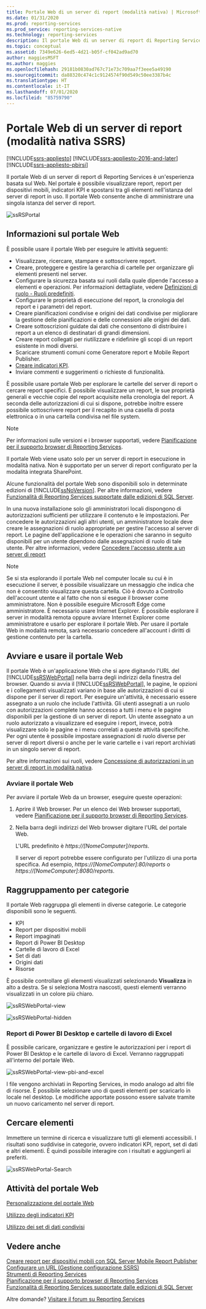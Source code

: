 ```yaml
---
title: Portale Web di un server di report (modalità nativa) | Microsoft Docs
ms.date: 01/31/2020
ms.prod: reporting-services
ms.prod_service: reporting-services-native
ms.technology: reporting-services
description: Il portale Web di un server di report di Reporting Services è un'esperienza basata su Web che consente di visualizzare report, report per dispositivi mobili e indicatori KPI e di spostarsi tra gli elementi presenti nell'istanza del server di report.
ms.topic: conceptual
ms.assetid: 7349e626-6ed5-4d21-b05f-cf042ad9ad70
author: maggiesMSFT
ms.author: maggies
ms.openlocfilehash: 29181b0830ad767c71e73c709aa7f3eee5a49190
ms.sourcegitcommit: da88320c474c1c9124574f90d549c50ee3387b4c
ms.translationtype: HT
ms.contentlocale: it-IT
ms.lasthandoff: 07/01/2020
ms.locfileid: "85759790"
---
```

# <a name="the-web-portal-of-a-report-server-ssrs-native-mode"></a>Portale Web di un server di report (modalità nativa SSRS)

[!INCLUDE[ssrs-appliesto](../includes/ssrs-appliesto.md)] [!INCLUDE[ssrs-appliesto-2016-and-later](../includes/ssrs-appliesto-2016-and-later.md)] [!INCLUDE[ssrs-appliesto-pbirsi](../includes/ssrs-appliesto-pbirs.md)]

Il portale Web di un server di report di Reporting Services è un'esperienza basata sul Web. Nel portale è possibile visualizzare report, report per dispositivi mobili, indicatori KPI e spostarsi tra gli elementi nell'istanza del server di report in uso. Il portale Web consente anche di amministrare una singola istanza del server di report.

![ssRSPortal](../reporting-services/media/ssrsportal.png)

## <a name="what-is-the-web-portal"></a>Informazioni sul portale Web

È possibile usare il portale Web per eseguire le attività seguenti:

- Visualizzare, ricercare, stampare e sottoscrivere report.
- Creare, proteggere e gestire la gerarchia di cartelle per organizzare gli elementi presenti nel server.
- Configurare la sicurezza basata sui ruoli dalla quale dipende l'accesso a elementi e operazioni. Per informazioni dettagliate, vedere [Definizioni di ruolo - Ruoli predefiniti](security/role-definitions-predefined-roles.md).
- Configurare le proprietà di esecuzione del report, la cronologia del report e i parametri del report.
- Creare pianificazioni condivise e origini dei dati condivise per migliorare la gestione delle pianificazioni e delle connessioni alle origini dei dati.
- Creare sottoscrizioni guidate dai dati che consentono di distribuire i report a un elenco di destinatari di grandi dimensioni.
- Creare report collegati per riutilizzare e ridefinire gli scopi di un report esistente in modi diversi.
- Scaricare strumenti comuni come Generatore report e Mobile Report Publisher.
- [Creare indicatori KPI](../reporting-services/working-with-kpis-in-reporting-services.md).
- Inviare commenti e suggerimenti o richieste di funzionalità.

È possibile usare portale Web per esplorare le cartelle del server di report o cercare report specifici. È possibile visualizzare un report, le sue proprietà generali e vecchie copie del report acquisite nella cronologia del report. A seconda delle autorizzazioni di cui si dispone, potrebbe inoltre essere possibile sottoscrivere report per il recapito in una casella di posta elettronica o in una cartella condivisa nel file system.

> [!NOTE]
> Per informazioni sulle versioni e i browser supportati, vedere [Pianificazione per il supporto browser di Reporting Services](../reporting-services/browser-support-for-reporting-services-and-power-view.md).

Il portale Web viene usato solo per un server di report in esecuzione in modalità nativa. Non è supportato per un server di report configurato per la modalità integrata SharePoint.

Alcune funzionalità del portale Web sono disponibili solo in determinate edizioni di [!INCLUDE[ssNoVersion](../includes/ssnoversion-md.md)]. Per altre informazioni, vedere [Funzionalità di Reporting Services supportate dalle edizioni di SQL Server](../reporting-services/reporting-services-features-supported-by-the-editions-of-sql-server-2016.md).

In una nuova installazione solo gli amministratori locali dispongono di autorizzazioni sufficienti per utilizzare il contenuto e le impostazioni. Per concedere le autorizzazioni agli altri utenti, un amministratore locale deve creare le assegnazioni di ruolo appropriate per gestire l'accesso al server di report. Le pagine dell'applicazione e le operazioni che saranno in seguito disponibili per un utente dipendono dalle assegnazioni di ruolo di tale utente. Per altre informazioni, vedere [Concedere l'accesso utente a un server di report](security/grant-user-access-to-a-report-server-report-manager.md)

> [!NOTE]
> Se si sta esplorando il portale Web nel computer locale su cui è in esecuzione il server, è possibile visualizzare un messaggio che indica che non è consentito visualizzare questa cartella. Ciò è dovuto a Controllo dell'account utente e al fatto che non si esegue il browser come amministratore. Non è possibile eseguire Microsoft Edge come amministratore. È necessario usare Internet Explorer. È possibile esplorare il server in modalità remota oppure avviare Internet Explorer come amministratore e usarlo per esplorare il portale Web. Per usare il portale Web in modalità remota, sarà necessario concedere all'account i diritti di gestione contenuto per la cartella.  

## <a name="start-and-use-the-web-portal"></a>Avviare e usare il portale Web

Il portale Web è un'applicazione Web che si apre digitando l'URL del [!INCLUDE[ssRSWebPortal](../includes/ssrswebportal.md)] nella barra degli indirizzi della finestra del browser. Quando si avvia il [!INCLUDE[ssRSWebPortal](../includes/ssrswebportal.md)], le pagine, le opzioni e i collegamenti visualizzati variano in base alle autorizzazioni di cui si dispone per il server di report. Per eseguire un'attività, è necessario essere assegnato a un ruolo che include l'attività.  Gli utenti assegnati a un ruolo con autorizzazioni complete hanno accesso a tutti i menu e le pagine disponibili per la gestione di un server di report. Un utente assegnato a un ruolo autorizzato a visualizzare ed eseguire i report, invece, potrà visualizzare solo le pagine e i menu correlati a queste attività specifiche. Per ogni utente è possibile impostare assegnazioni di ruolo diverse per server di report diversi o anche per le varie cartelle e i vari report archiviati in un singolo server di report.

Per altre informazioni sui ruoli, vedere [Concessione di autorizzazioni in un server di report in modalità nativa](../reporting-services/security/granting-permissions-on-a-native-mode-report-server.md).

### <a name="start-the-web-portal"></a>Avviare il portale Web

Per avviare il portale Web da un browser, eseguire queste operazioni:

1. Aprire il Web browser. Per un elenco dei Web browser supportati, vedere [Pianificazione per il supporto browser di Reporting Services](../reporting-services/browser-support-for-reporting-services-and-power-view.md).

2. Nella barra degli indirizzi del Web browser digitare l'URL del portale Web.

    L'URL predefinito è *https://[NomeComputer]/reports*.

    Il server di report potrebbe essere configurato per l'utilizzo di una porta specifica. Ad esempio, *https://[NomeComputer]:80/reports* o *https://[NomeComputer]:8080/reports*.

## <a name="grouping-by-categories"></a>Raggruppamento per categorie

Il portale Web raggruppa gli elementi in diverse categorie. Le categorie disponibili sono le seguenti.

- KPI
- Report per dispositivi mobili
- Report impaginati
- Report di Power BI Desktop
- Cartelle di lavoro di Excel
- Set di dati
- Origini dati
- Risorse

È possibile controllare gli elementi visualizzati selezionando **Visualizza** in alto a destra. Se si seleziona Mostra nascosti, questi elementi verranno visualizzati in un colore più chiaro.

![ssRSWebPortal-view](../reporting-services/media/ssrswebportal-view.png)

![ssRSWebPortal-hidden](../reporting-services/media/ssrswebportal-hidden.png)

### <a name="power-bi-desktop-reports-and-excel-workbooks"></a>Report di Power BI Desktop e cartelle di lavoro di Excel

È possibile caricare, organizzare e gestire le autorizzazioni per i report di Power BI Desktop e le cartelle di lavoro di Excel. Verranno raggruppati all'interno del portale Web.

![ssRSWebPortal-view-pbi-and-excel](../reporting-services/media/ssrswebportal-view-pbi-and-excel.png)

I file vengono archiviati in Reporting Services, in modo analogo ad altri file di risorse. È possibile selezionare uno di questi elementi per scaricarlo in locale nel desktop. Le modifiche apportate possono essere salvate tramite un nuovo caricamento nel server di report.

## <a name="search-for-items"></a>Cercare elementi

Immettere un termine di ricerca e visualizzare tutti gli elementi accessibili. I risultati sono suddivise in categorie, ovvero indicatori KPI, report, set di dati e altri elementi. È quindi possibile interagire con i risultati e aggiungerli ai preferiti.

![ssRSWebPortal-Search](../reporting-services/media/ssrswebportal-search.png)

## <a name="web-portal-tasks"></a>Attività del portale Web

[Personalizzazione del portale Web](../reporting-services/branding-the-web-portal.md)

[Utilizzo degli indicatori KPI](../reporting-services/working-with-kpis-in-reporting-services.md)

[Utilizzo dei set di dati condivisi](../reporting-services/work-with-shared-datasets-web-portal.md)

## <a name="see-also"></a>Vedere anche

[Creare report per dispositivi mobili con SQL Server Mobile Report Publisher](../reporting-services/mobile-reports/create-mobile-reports-with-sql-server-mobile-report-publisher.md)  
[Configurare un URL (Gestione configurazione SSRS)](../reporting-services/install-windows/configure-a-url-ssrs-configuration-manager.md)  
[Strumenti di Reporting Services](../reporting-services/tools/reporting-services-tools.md)  
[Pianificazione per il supporto browser di Reporting Services](../reporting-services/browser-support-for-reporting-services-and-power-view.md)  
[Funzionalità di Reporting Services supportate dalle edizioni di SQL Server](../reporting-services/reporting-services-features-supported-by-the-editions-of-sql-server-2016.md)  

Altre domande? [Visitare il forum su Reporting Services](https://go.microsoft.com/fwlink/?LinkId=620231)
